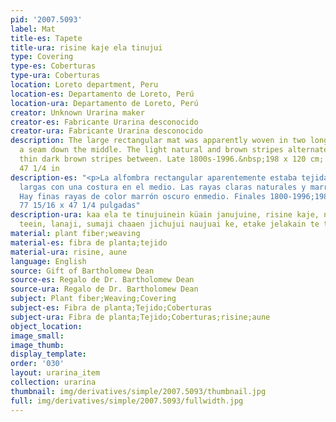```yaml
---
pid: '2007.5093'
label: Mat
title-es: Tapete
title-ura: risine kaje ela tinujui
type: Covering
type-es: Coberturas
type-ura: Coberturas
location: Loreto department, Peru
location-es: Departamento de Loreto, Perú
location-ura: Departamento de Loreto, Perú
creator: Unknown Urarina maker
creator-es: Fabricante Urarina desconocido
creator-ura: Fabricante Urarina desconocido
description: The large rectangular mat was apparently woven in two long strips with
  a seam down the middle. The light natural and brown stripes alternate. There are
  thin dark brown stripes between. Late 1800s-1996.&nbsp;198 x 120 cm; 77 15/16 x
  47 1/4 in
description-es: "<p>La alfombra rectangular aparentemente estaba tejida en dos tiras
  largas con una costura en el medio. Las rayas claras naturales y marrones se alternan.
  Hay finas rayas de color marrón oscuro enmedio. Finales 1800-1996;198 x 120 cm;
  77 15/16 x 47 1/4 pulgadas"
description-ura: kaa ela te tinujuinein küain janujuine, risine kaje, nichata kulujuen
  teein, lanaji, sumaji chaaen jichujui naujuai ke, etake jelakain te tukuunujuine
material: plant fiber;weaving
material-es: fibra de planta;tejido
material-ura: risine, aune
language: English
source: Gift of Bartholomew Dean
source-es: Regalo de Dr. Bartholomew Dean
source-ura: Regalo de Dr. Bartholomew Dean
subject: Plant fiber;Weaving;Covering
subject-es: Fibra de planta;Tejido;Coberturas
subject-ura: Fibra de planta;Tejido;Coberturas;risine;aune
object_location:
image_small:
image_thumb:
display_template:
order: '030'
layout: urarina_item
collection: urarina
thumbnail: img/derivatives/simple/2007.5093/thumbnail.jpg
full: img/derivatives/simple/2007.5093/fullwidth.jpg
---
```

